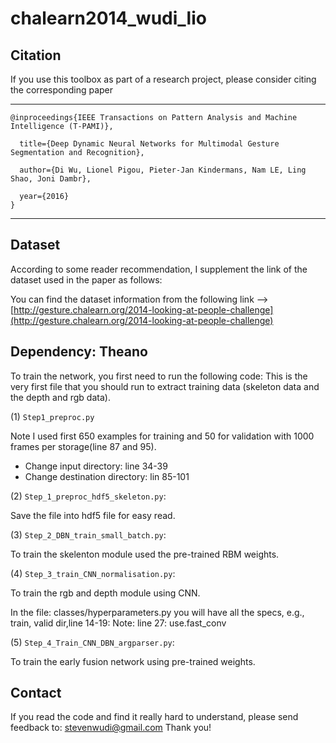chalearn2014_wudi_lio 
=====================


Citation
-------
If you use this toolbox as part of a research project, please consider citing the corresponding paper
******************************************************************************************************

```
@inproceedings{IEEE Transactions on Pattern Analysis and Machine Intelligence (T-PAMI)},

  title={Deep Dynamic Neural Networks for Multimodal Gesture Segmentation and Recognition},
  
  author={Di Wu, Lionel Pigou, Pieter-Jan Kindermans, Nam LE, Ling Shao, Joni Dambr},
  
  year={2016}
}
```
******************************************************************************************************

Dataset
-------
According to some reader recommendation, I supplement the link of the dataset used in the paper as follows:

You can find the dataset information from the following link --> [http://gesture.chalearn.org/2014-looking-at-people-challenge](http://gesture.chalearn.org/2014-looking-at-people-challenge)



Dependency: Theano
-------

To train the network, you first need to run the following code:
This is the very first file that you should run to extract training data (skeleton data and the depth and rgb data).

(1) `Step1_preproc.py`

Note I used first 650 examples for training and 50 for validation with 1000 frames per storage(line 87 and 95).

-  Change input directory: line 34-39
-  Change destination directory:  lin 85-101



(2) `Step_1_preproc_hdf5_skeleton.py`:

Save the file into hdf5 file for easy read.


(3) `Step_2_DBN_train_small_batch.py`:

To train the skelenton module used the pre-trained RBM weights.


(4) `Step_3_train_CNN_normalisation.py`:

To train the rgb and depth module using CNN.

In the file: classes/hyperparameters.py you will have all the specs, e.g., train, valid dir,line 14-19:
Note: line 27: use.fast_conv

(5) `Step_4_Train_CNN_DBN_argparser.py`:

To train the early fusion network using pre-trained weights.

Contact
-------
If you read the code and find it really hard to understand, please send feedback to: stevenwudi@gmail.com
Thank you!
